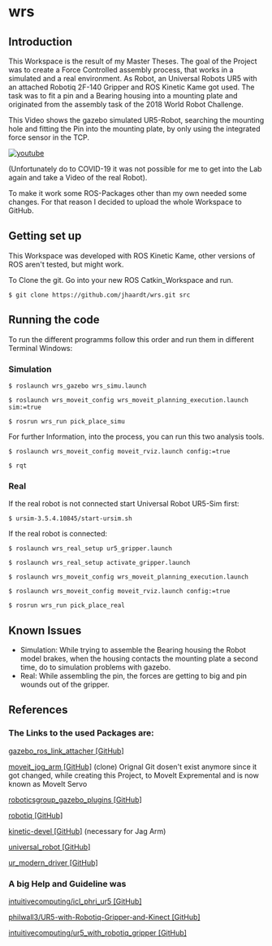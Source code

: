 # wrs
## Introduction
This Workspace is the result of my Master Theses. The goal of the Project was to create a Force Controlled assembly process, that works in a simulated and a real environment.
As Robot, an Universal Robots UR5 with an attached Robotiq 2F-140 Gripper and ROS Kinetic Kame got used. The task was to fit a pin and a Bearing housing into a mounting plate and originated from the assembly task of the 2018 World Robot Challenge.

This Video shows the gazebo simulated UR5-Robot, searching the mounting hole and fitting the Pin into the mounting plate, by only using the integrated force sensor in the TCP.

[![youtube](https://share.gifyoutube.com/wVXjZX.gif)](https://youtu.be/F9nsdSvd_QM)

(Unfortunately do to COVID-19 it was not possible for me to get into the Lab again and take a Video of the real Robot).

To make it work some ROS-Packages other than my own needed some changes. For that reason I decided to upload the whole Workspace to GitHub.

## Getting set up
This Workspace was developed with ROS Kinetic Kame, other versions of ROS aren't tested, but might work.

To Clone the git. Go into your new ROS Catkin_Workspace and run.

`$ git clone https://github.com/jhaardt/wrs.git src`

## Running the code
To run the different programms follow this order and run them in different Terminal Windows:

### Simulation

`$ roslaunch wrs_gazebo wrs_simu.launch`

`$ roslaunch wrs_moveit_config wrs_moveit_planning_execution.launch sim:=true`

`$ rosrun wrs_run pick_place_simu`


For further Information, into the process, you can run this two analysis tools.

`$ roslaunch wrs_moveit_config moveit_rviz.launch config:=true`

`$ rqt`


### Real

If the real robot is not connected start Universal Robot UR5-Sim first:  

`$ ursim-3.5.4.10845/start-ursim.sh`


If the real robot is connected:

`$ roslaunch wrs_real_setup ur5_gripper.launch`

`$ roslaunch wrs_real_setup activate_gripper.launch`

`$ roslaunch wrs_moveit_config wrs_moveit_planning_execution.launch`

`$ roslaunch wrs_moveit_config moveit_rviz.launch config:=true`

`$ rosrun wrs_run pick_place_real`

## Known Issues
- Simulation: While trying to assemble the Bearing housing the Robot model brakes, when the housing contacts the mounting plate a second time, do to simulation problems with gazebo. 
- Real: While assembling the pin, the forces are getting to big and pin wounds out of the gripper.

## References
### The Links to the used Packages are:

[gazebo_ros_link_attacher [GitHub]](https://github.com/pal-robotics/gazebo_ros_link_attacher)

[moveit_jog_arm [GitHub]](https://github.com/inmo-jang/moveit_jog_arm) (clone) Orignal Git dosen't exist anymore since it got changed, while creating this Project, to MoveIt Expremental and is now known as MoveIt Servo

[roboticsgroup_gazebo_plugins [GitHub]](https://github.com/roboticsgroup/roboticsgroup_gazebo_plugins)

[robotiq [GitHub]](https://github.com/ros-industrial/robotiq)

[kinetic-devel [GitHub]](https://github.com/machinekoder/ros_pytest/tree/kinetic-devel) (necessary for Jag Arm)

[universal_robot [GitHub]](https://github.com/ros-industrial/universal_robot)

[ur_modern_driver [GitHub]](https://github.com/ros-industrial/ur_modern_driver/tree/master)


### A big Help and Guideline was 
[intuitivecomputing/icl_phri_ur5 [GitHub]](https://github.com/intuitivecomputing/icl_phri_ur5)

[philwall3/UR5-with-Robotiq-Gripper-and-Kinect [GitHub]](https://github.com/philwall3/UR5-with-Robotiq-Gripper-and-Kinect)

[intuitivecomputing/ur5_with_robotiq_gripper [GitHub]](https://github.com/intuitivecomputing/ur5_with_robotiq_gripper)
